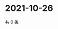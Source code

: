 # 2021-10-26

共 0 条

<!-- BEGIN -->
<!-- 最后更新时间 Tue Oct 26 2021 04:15:55 GMT+0800 (China Standard Time) -->

<!-- END -->
